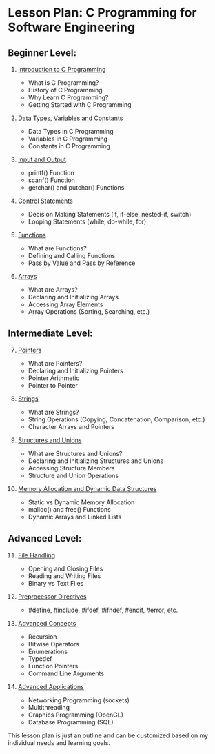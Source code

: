 # Lesson Plan: C Programming for Software Engineering

## Beginner Level:

1. [Introduction to C Programming](Lesson1)
   - What is C Programming?
   - History of C Programming
   - Why Learn C Programming?
   - Getting Started with C Programming

2. [Data Types, Variables and Constants](Lesson2)
   - Data Types in C Programming
   - Variables in C Programming
   - Constants in C Programming

3. [Input and Output](Lesson3)
   - printf() Function
   - scanf() Function
   - getchar() and putchar() Functions

4. [Control Statements](Lesson4)
   - Decision Making Statements (if, if-else, nested-if, switch)
   - Looping Statements (while, do-while, for)

5. [Functions](Lesson5)
   - What are Functions?
   - Defining and Calling Functions
   - Pass by Value and Pass by Reference

6. [Arrays](Lesson6)
   - What are Arrays?
   - Declaring and Initializing Arrays
   - Accessing Array Elements
   - Array Operations (Sorting, Searching, etc.)

## Intermediate Level:

7. [Pointers](Lesson7)
   - What are Pointers?
   - Declaring and Initializing Pointers
   - Pointer Arithmetic
   - Pointer to Pointer

8. [Strings](Lesson8)
   - What are Strings?
   - String Operations (Copying, Concatenation, Comparison, etc.)
   - Character Arrays and Pointers

9. [Structures and Unions](Lesson9)
   - What are Structures and Unions?
   - Declaring and Initializing Structures and Unions
   - Accessing Structure Members
   - Structure and Union Operations

10. [Memory Allocation and Dynamic Data Structures](Lesson10)
    - Static vs Dynamic Memory Allocation
    - malloc() and free() Functions
    - Dynamic Arrays and Linked Lists

## Advanced Level:

11. [File Handling](Lesson11)
    - Opening and Closing Files
    - Reading and Writing Files
    - Binary vs Text Files

12. [Preprocessor Directives](Lesson12)
    - #define, #include, #ifdef, #ifndef, #endif, #error, etc.

13. [Advanced Concepts](Lesson13)
    - Recursion
    - Bitwise Operators
    - Enumerations
    - Typedef
    - Function Pointers
    - Command Line Arguments

14. [Advanced Applications](Lesson14)
    - Networking Programming (sockets)
    - Multithreading
    - Graphics Programming (OpenGL)
    - Database Programming (SQL)

This lesson plan is just an outline and can be customized based on my individual needs and learning goals.
